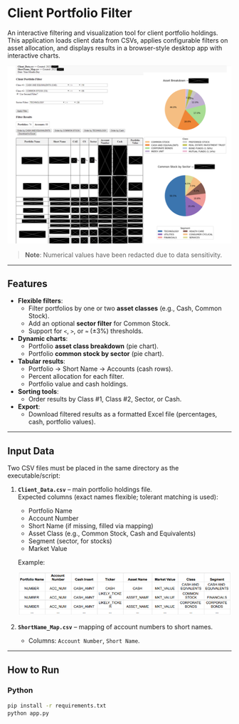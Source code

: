 # Client Portfolio Filter

An interactive filtering and visualization tool for client portfolio holdings.  
This application loads client data from CSVs, applies configurable filters on asset allocation, and displays results in a browser-style desktop app with interactive charts.

![Screenshot](<./Example Application Query Output.png>)

> **Note**: Numerical values have been redacted due to data sensitivity.
---

## Features
- **Flexible filters**:
  - Filter portfolios by one or two **asset classes** (e.g., Cash, Common Stock).  
  - Add an optional **sector filter** for Common Stock.  
  - Support for `<`, `>`, or `≈` (±3%) thresholds.  
- **Dynamic charts**:
  - Portfolio **asset class breakdown** (pie chart).  
  - Portfolio **common stock by sector** (pie chart).  
- **Tabular results**:
  - Portfolio → Short Name → Accounts (cash rows).  
  - Percent allocation for each filter.  
  - Portfolio value and cash holdings.  
- **Sorting tools**:
  - Order results by Class #1, Class #2, Sector, or Cash.  
- **Export**:
  - Download filtered results as a formatted Excel file (percentages, cash, portfolio values).

---

## Input Data

Two CSV files must be placed in the same directory as the executable/script:

1. **`Client_Data.csv`** – main portfolio holdings file.  
   Expected columns (exact names flexible; tolerant matching is used):
   - Portfolio Name  
   - Account Number  
   - Short Name (if missing, filled via mapping)  
   - Asset Class (e.g., Common Stock, Cash and Equivalents)  
   - Segment (sector, for stocks)  
   - Market Value  

   Example:

   ![Screenshot](<./Client Data Format Example.png>)

2. **`ShortName_Map.csv`** – mapping of account numbers to short names.  
   - Columns: `Account Number`, `Short Name`.

---

## How to Run

### Python
```bash
pip install -r requirements.txt
python app.py






